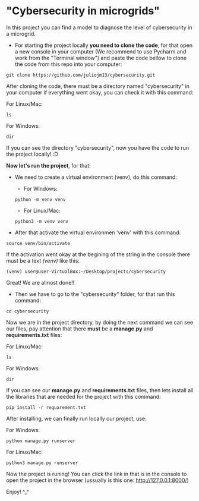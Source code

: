# "Cybersecurity in microgrids"
In this project you can find a model to diagnose the level of cybersecurity in a microgrid.
+ For starting the project locally **you need to clone the code**, for that open a new console in your computer (We recommend to use Pycharm and work from the "Terminal window") and paste the code bellow to clone the code from this repo into your computer:

```
git clone https://github.com/juliojm13/cybersecurity.git
```
After cloning the code, there must be a directory named "cybersecurity" in your computer if everything went okay, you can check it with this command:

For Linux/Mac:
```
ls
```
For Windows:
```
dir
```
If you can see the directory "cybersecurity", now you have the code to run the project locally! :D

**Now let's run the project**, for that:

- We need to create a virtual environment (venv), do this command: 
    - For Windows:
    ``` 
    python -m venv venv 
    ```
    
    - For Linux/Mac:
    ```
    python3 -m venv venv
    ```
- After that activate the virtual environmen 'venv' with this command:

```
source venv/bin/activate
```

If the activation went okay at the begining of the string in the console there must be a text *(venv)* like this:

```(venv) user@user-VirtualBox:~/Desktop/projects/cybersecurity```

Great! We are almost done!!

+ Then we have to go to the "cybersecurity" folder, for that run this command:

```
cd cybersecurity
```
Now we are in the project directory, by doing the next command we can see our files, pay attention that there **must** be a **manage.py** and **requirements.txt** files:

For Linux/Mac:
```
ls
```
For Windows:
```
dir
```

If you can see our **manage.py** and **requirements.txt** files, then lets install all the libraries that are needed for the project with this command:
```
pip install -r requarement.txt
```

After installing, we can finally run locally our project, use:

For Windows:

```
python manage.py runserver
```

For Linux/Mac:
```
python3 manage.py runserver
```
Now the project is runing!
You can click the link in that is in the console to open the project in the browser (ussually is this one: http://127.0.0.1:8000/)

Enjoy! ^_^
